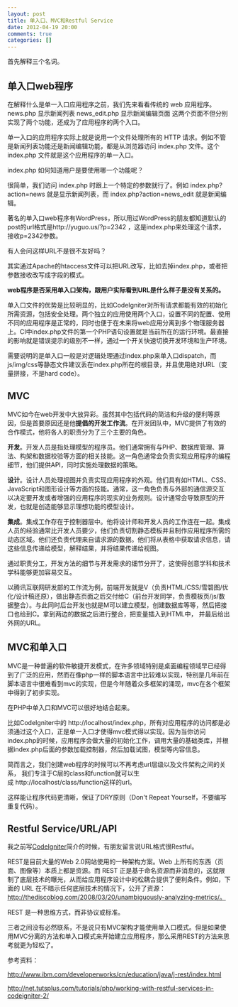 ```yaml
---
layout: post
title: 单入口、MVC和Restful Service
date: 2012-04-19 20:00
comments: true
categories: []
---
```

首先解释三个名词。
<h2>单入口web程序</h2>
在解释什么是单一入口应用程序之前，我们先来看看传统的 web 应用程序。
news.php 显示新闻列表
news_edit.php 显示新闻编辑页面
这两个页面不但分别实现了两个功能，还成为了应用程序的两个入口。<!--more-->

单一入口的应用程序实际上就是说用一个文件处理所有的 HTTP 请求。例如不管是新闻列表功能还是新闻编辑功能，都是从浏览器访问 index.php 文件。这个 index.php 文件就是这个应用程序的单一入口。

index.php 如何知道用户是要使用哪一个功能呢？

很简单，我们访问 index.php 时跟上一个特定的参数就行了。例如 index.php?action=news 就是显示新闻列表，而 index.php?action=news_edit 就是新闻编辑。

著名的单入口web程序有WordPress，所以用过WordPress的朋友都知道默认的post的url格式是http://yuguo.us/?p=2342 ，这是index.php来处理这个请求，接收p=2342参数。

有人会问这样URL不是很不友好吗？

其实通过Apache的htaccess文件可以把URL改写，比如去掉index.php，或者把参数接收改写成字段的模式。

<strong>web程序是否采用单入口架构，跟用户实际看到URL是什么样子是没有关系的。</strong>

单入口文件的优势是比较明显的，比如CodeIgniter对所有请求都能有效的初始化所需资源，包括安全处理。两个独立的应用使用两个入口，设置不同的配置、使用不同的应用程序是正常的，同时也便于在未来将web应用分离到多个物理服务器上。CI中index.php文件的第一个PHP语句设置就是当前所在的运行环境。最直接的影响就是错误提示的级别不一样，通过一个开关快速切换开发环境和生产环境。

需要说明的是单入口一般是对逻辑处理通过index.php来单入口dispatch，而js/img/css等静态文件建议丢在index.php所在的根目录，并且使用绝对URL（变量拼接，不是hard code）。
<h2>MVC</h2>
MVC如今在web开发中大放异彩。虽然其中包括代码的简洁和升级的便利等原因，但是首要原因还是他<strong>提倡的开发工作流</strong>。在开发团队中，MVC提供了有效的合作模式，他将各人的职责分为了三个主要的角色。

<strong>开发</strong>。开发人员是指处理模型的程序员。他们通常拥有与PHP、数据库管理、算法、构架和数据校验等方面的相关技能。这一角色通常会负责实现应用程序的编程细节，他们提供API，同时实施处理数据的策略。

<strong>设计</strong>。设计人员处理视图并负责实现应用程序的外观。他们具有如HTML、CSS、JavaScript和图形设计等方面的技能。通常，这一角色负责与外部的通信源交互以决定要开发或者增强的应用程序的现实的业务规则。设计通常会导致原型的开发，也就是创造能够显示理想功能的模型设计。

<strong>集成</strong>。集成工作存在于控制器层中。他将设计师和开发人员的工作连在一起。集成人员的经验通常比开发人员要少，他们负责切割静态模板并且制作应用程序所需的动态区域。他们还负责代理来自请求源的数据。他们将从表格中获取请求信息，请这些信息传递给模型，解释结果，并将结果传递给视图。

通过职责分工，开发方法的细节与开发需求的细节分开了，这使得创意学科和技术学科能够更加容易交互。

以腾讯互联网研发部的工作流为例，前端开发就是V（负责HTML/CSS/雪碧图/优化/设计稿还原），做出静态页面之后交付给C（前台开发同学，负责模板页/js/数据整合）。与此同时后台开发也就是M可以建立模型，创建数据库等等，然后把接口也给到C。拿到两边的数据之后进行整合，把变量插入到HTML中， 并最后给出外网的URL。
<h2>MVC和单入口</h2>
MVC是一种普遍的软件敏捷开发模式，在许多领域特别是桌面编程领域早已经得到了广泛的应用，然而在像php一样的脚本语言中比较难以实现，特别是几年前在脚本语言中很难看到mvc的实现，但是今年随着众多框架的涌现，mvc在各个框架中得到了初步实现。

在PHP中单入口和MVC可以很好地结合起来。

比如CodeIgniter中的 http://localhost/index.php，所有对应用程序的访问都是必须通过这个入口，正是单一入口才使得mvc模式得以实现。因为当你访问index.php的时候，应用程序会做大量的初始化工作，调用大量的基础类库，并根据index.php后面的参数加载控制器，然后加载试图，模型等内容信息。

简而言之，我们创建web程序的时候可以不再考虑url层级以及文件架构之间的关系， 我们专注于C层的class和function就可以生成 http://localhost/class/function这样的url。

这样能让程序代码更清晰，保证了DRY原则（Don't Repeat Yourself，不要编写重复代码）。
<h2>Restful Service/URL/API</h2>
我之前写<a href="http://yuguo.us/weblog/a-introduction-to-codeigniter/">CodeIgniter</a>简介的时候，有朋友留言说URL格式很Restful。

REST是目前大量的Web 2.0网站使用的一种架构方案。Web 上所有的东西（页面、图像等）本质上都是资源。而 REST 正是基于命名资源而非消息的，这就限制了底层技术的曝光，从而给应用程序设计中的松耦合提供了便利条件。例如，下面的 URL 在不暗示任何底层技术的情况下，公开了资源：http://thediscoblog.com/2008/03/20/unambiguously-analyzing-metrics/。

REST 是一种思维方式，而非协议或标准。

三者之间没有必然联系，不是说只有MVC架构才能使用单入口模式。但是如果使用MVC分离的方法和单入口模式来开始建立应用程序，那么采用REST的方法来思考就更为轻松了。

参考资料：

<a href="http://www.ibm.com/developerworks/cn/education/java/j-rest/index.html">http://www.ibm.com/developerworks/cn/education/java/j-rest/index.html</a>

<a href="http://net.tutsplus.com/tutorials/php/working-with-restful-services-in-codeigniter-2/">http://net.tutsplus.com/tutorials/php/working-with-restful-services-in-codeigniter-2/</a>
